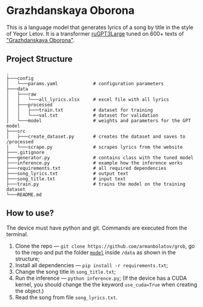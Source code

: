 # Grazhdanskaya Oborona

This is a language model that generates lyrics of a song by title in the style of Yegor Letov. It is a transformer [ruGPT3Large](https://github.com/ai-forever/ru-gpts) tuned on 600+ texts of ["Grazhdanskaya Oborona"](https://www.gr-oborona.ru/).

## Project Structure

    .
    ├───config
    │   └───params.yaml             # configuration parameters
    ├───data
    │   ├───raw                     
    │   │   └───all_lyrics.xlsx     # excel file with all lyrics
    │   ├───processed
    │   │   ├───train.txt           # dataset for training
    │   │   └───val.txt             # dataset for validation
    │   └───model                   # weights and parameters for the GPT model
    ├───src                         
    │   ├───create_dataset.py       # creates the dataset and saves to /processed
    │   └───scrape.py               # scrapes lyrics from the website
    ├───.gitignore
    ├───generator.py                # contains class with the tuned model
    ├───inference.py                # example how the inference works
    ├───requirements.txt            # all required dependencies
    ├───song_lyrics.txt             # output text
    ├───song_title.txt              # input text
    ├───train.py                    # trains the model on the training dataset
    └───README.md

## How to use?

The device must have python and git. Commands are executed from the terminal.

1. Clone the repo — ```git clone https://github.com/armanbolatov/grob```, go to the repo and put the folder [`model`](https://disk.yandex.com/d/r84HKWAIuHI2nw) inside `/data` as shown in the structure;
2. Install all dependencies — `pip install -r requirements.txt`;
3. Change the song title in `song_title.txt`;
4. Run the inference — `python inference.py`; (If the device has a CUDA kernel, you should change the the keyword `use_cuda=True` when creating the object.)
5. Read the song from file `song_lyrics.txt`.